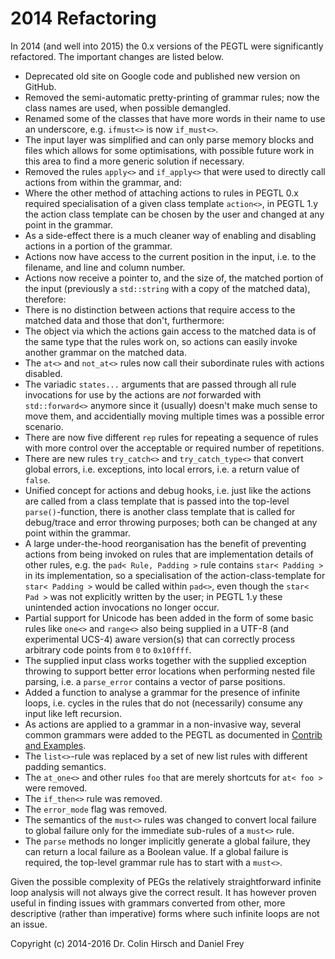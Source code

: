 # 2014 Refactoring

In 2014 (and well into 2015) the 0.x versions of the PEGTL were significantly refactored.
The important changes are listed below.

- Deprecated old site on Google code and published new version on GitHub.
- Removed the semi-automatic pretty-printing of grammar rules; now the class names are used, when possible demangled.
- Renamed some of the classes that have more words in their name to use an underscore, e.g. `ifmust<>` is now `if_must<>`.
- The input layer was simplified and can only parse memory blocks and files which allows for some optimisations, with possible future work in this area to find a more generic solution if necessary.
- Removed the rules `apply<>` and `if_apply<>` that were used to directly call actions from within the grammar, and:
- Where the other method of attaching actions to rules in PEGTL 0.x required specialisation of a given class template `action<>`, in PEGTL 1.y the action class template can be chosen by the user and changed at any point in the grammar.
- As a side-effect there is a much cleaner way of enabling and disabling actions in a portion of the grammar.
- Actions now have access to the current position in the input, i.e. to the filename, and line and column number.
- Actions now receive a pointer to, and the size of, the matched portion of the input (previously a `std::string` with a copy of the matched data), therefore:
- There is no distinction between actions that require access to the matched data and those that don't, furthermore:
- The object via which the actions gain access to the matched data is of the same type that the rules work on, so actions can easily invoke another grammar on the matched data.
- The `at<>` and `not_at<>` rules now call their subordinate rules with actions disabled.
- The variadic `states...` arguments that are passed through all rule invocations for use by the actions are *not* forwarded with `std::forward<>` anymore since it (usually) doesn't make much sense to move them, and accidentially moving multiple times was a possible error scenario.
- There are now five different `rep` rules for repeating a sequence of rules with more control over the acceptable or required number of repetitions.
- There are new rules `try_catch<>` and `try_catch_type<>` that convert global errors, i.e. exceptions, into local errors, i.e. a return value of `false`.
- Unified concept for actions and debug hooks, i.e. just like the actions are called from a class template that is passed into the top-level `parse()`-function, there is another class template that is called for debug/trace and error throwing purposes; both can be changed at any point within the grammar.
- A large under-the-hood reorganisation has the benefit of preventing actions from being invoked on rules that are implementation details of other rules, e.g. the `pad< Rule, Padding >` rule contains `star< Padding >` in its implementation, so a specialisation of the action-class-template for `star< Padding >` would be called within `pad<>`, even though the `star< Pad >` was not explicitly written by the user; in PEGTL 1.y these unintended action invocations no longer occur.
- Partial support for Unicode has been added in the form of some basic rules like `one<>` and `range<>` also being supplied in a UTF-8 (and experimental UCS-4) aware version(s) that can correctly process arbitrary code points from `0` to `0x10ffff`.
- The supplied input class works together with the supplied exception throwing to support better error locations when performing nested file parsing, i.e. a `parse_error` contains a vector of parse positions.
- Added a function to analyse a grammar for the presence of infinite loops, i.e. cycles in the rules that do not (necessarily) consume any input like left recursion.
- As actions are applied to a grammar in a non-invasive way, several common grammars were added to the PEGTL as documented in [Contrib and Examples](Contrib-and-Examples.md).
- The `list<>`-rule was replaced by a set of new list rules with different padding semantics.
- The `at_one<>` and other rules `foo` that are merely shortcuts for `at< foo >` were removed.
- The `if_then<>` rule was removed.
- The `error_mode` flag was removed.
- The semantics of the `must<>` rules was changed to convert local failure to global failure only for the immediate sub-rules of a `must<>` rule.
- The `parse` methods no longer implicitly generate a global failure, they can return a local failure as a Boolean value. If a global failure is required, the top-level grammar rule has to start with a `must<>`.

Given the possible complexity of PEGs the relatively straightforward infinite loop analysis will not always give the correct result.
It has however proven useful in finding issues with grammars converted from other, more descriptive (rather than imperative) forms where such infinite loops are not an issue.

Copyright (c) 2014-2016 Dr. Colin Hirsch and Daniel Frey

